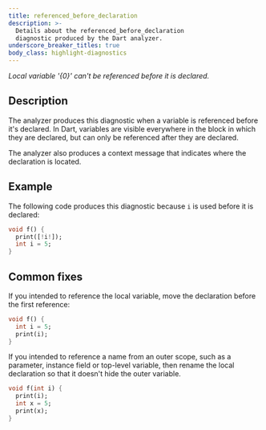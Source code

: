 ```yaml
---
title: referenced_before_declaration
description: >-
  Details about the referenced_before_declaration
  diagnostic produced by the Dart analyzer.
underscore_breaker_titles: true
body_class: highlight-diagnostics
---
```


_Local variable '{0}' can't be referenced before it is declared._

## Description

The analyzer produces this diagnostic when a variable is referenced before
it's declared. In Dart, variables are visible everywhere in the block in
which they are declared, but can only be referenced after they are
declared.

The analyzer also produces a context message that indicates where the
declaration is located.

## Example

The following code produces this diagnostic because `i` is used before it
is declared:

```dart
void f() {
  print([!i!]);
  int i = 5;
}
```

## Common fixes

If you intended to reference the local variable, move the declaration
before the first reference:

```dart
void f() {
  int i = 5;
  print(i);
}
```

If you intended to reference a name from an outer scope, such as a
parameter, instance field or top-level variable, then rename the local
declaration so that it doesn't hide the outer variable.

```dart
void f(int i) {
  print(i);
  int x = 5;
  print(x);
}
```
